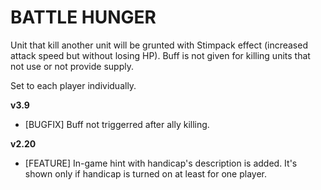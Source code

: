 # BATTLE HUNGER

Unit that kill another unit will be grunted with Stimpack effect (increased attack speed but without losing HP). Buff is not given for killing units that not use or not provide supply.

Set to each player individually.

**v3.9**

* [BUGFIX] Buff not triggerred after ally killing.

**v2.20**

* [FEATURE] In-game hint with handicap's description is added. It's shown only if handicap is turned on at least for one player.
